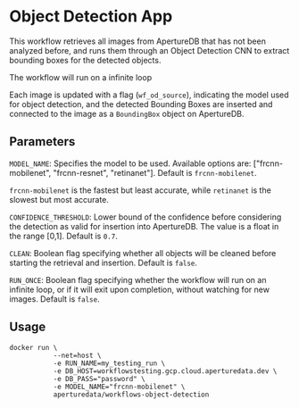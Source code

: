 Object Detection App
====================

This workflow retrieves all images from ApertureDB that has not been
analyzed before, and runs them through an Object Detection CNN to
extract bounding boxes for the detected objects.

The workflow will run on a infinite loop

Each image is updated with a flag (`wf_od_source`), indicating the model
used for object detection, and the detected Bounding Boxes
are inserted and connected to the image as a `BoundingBox` object on ApertureDB.

Parameters
----------

`MODEL_NAME`: Specifies the model to be used.
Available options are: ["frcnn-mobilenet", "frcnn-resnet", "retinanet"].
Default is `frcnn-mobilenet`.

`frcnn-mobilenet` is the fastest but least accurate, while `retinanet` is
the slowest but most accurate.

`CONFIDENCE_THRESHOLD`: Lower bound of the confidence before considering the detection
as valid for insertion into ApertureDB. The value is a float in the range [0,1].
Default is `0.7`.

`CLEAN`: Boolean flag specifying whether all objects will be cleaned before
starting the retrieval and insertion. Default is `false`.

`RUN_ONCE`: Boolean flag specifying whether the workflow will run on an infinite
loop, or if it will exit upon completion, without watching for new images.
Default is `false`.

Usage
-----

```
docker run \
           --net=host \
           -e RUN_NAME=my_testing_run \
           -e DB_HOST=workflowstesting.gcp.cloud.aperturedata.dev \
           -e DB_PASS="password" \
           -e MODEL_NAME="frcnn-mobilenet" \
           aperturedata/workflows-object-detection
```
